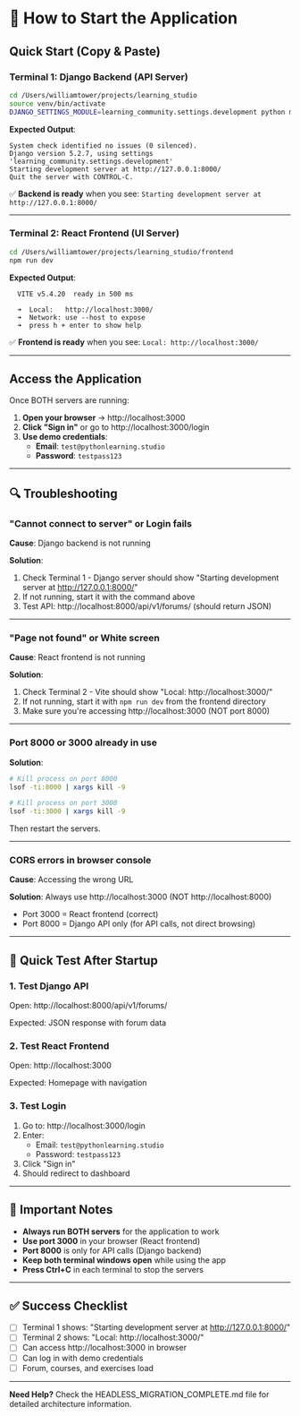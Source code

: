 # 🚀 How to Start the Application

## Quick Start (Copy & Paste)

### Terminal 1: Django Backend (API Server)
```bash
cd /Users/williamtower/projects/learning_studio
source venv/bin/activate
DJANGO_SETTINGS_MODULE=learning_community.settings.development python manage.py runserver
```

**Expected Output**:
```
System check identified no issues (0 silenced).
Django version 5.2.7, using settings 'learning_community.settings.development'
Starting development server at http://127.0.0.1:8000/
Quit the server with CONTROL-C.
```

✅ **Backend is ready** when you see: `Starting development server at http://127.0.0.1:8000/`

---

### Terminal 2: React Frontend (UI Server)
```bash
cd /Users/williamtower/projects/learning_studio/frontend
npm run dev
```

**Expected Output**:
```
  VITE v5.4.20  ready in 500 ms

  ➜  Local:   http://localhost:3000/
  ➜  Network: use --host to expose
  ➜  press h + enter to show help
```

✅ **Frontend is ready** when you see: `Local: http://localhost:3000/`

---

## Access the Application

Once BOTH servers are running:

1. **Open your browser** → http://localhost:3000
2. **Click "Sign in"** or go to http://localhost:3000/login
3. **Use demo credentials**:
   - **Email**: `test@pythonlearning.studio`
   - **Password**: `testpass123`

---

## 🔍 Troubleshooting

### "Cannot connect to server" or Login fails

**Cause**: Django backend is not running

**Solution**:
1. Check Terminal 1 - Django server should show "Starting development server at http://127.0.0.1:8000/"
2. If not running, start it with the command above
3. Test API: http://localhost:8000/api/v1/forums/ (should return JSON)

---

### "Page not found" or White screen

**Cause**: React frontend is not running

**Solution**:
1. Check Terminal 2 - Vite should show "Local: http://localhost:3000/"
2. If not running, start it with `npm run dev` from the frontend directory
3. Make sure you're accessing http://localhost:3000 (NOT port 8000)

---

### Port 8000 or 3000 already in use

**Solution**:
```bash
# Kill process on port 8000
lsof -ti:8000 | xargs kill -9

# Kill process on port 3000
lsof -ti:3000 | xargs kill -9
```

Then restart the servers.

---

### CORS errors in browser console

**Cause**: Accessing the wrong URL

**Solution**: Always use http://localhost:3000 (NOT http://localhost:8000)
- Port 3000 = React frontend (correct)
- Port 8000 = Django API only (for API calls, not direct browsing)

---

## 🎯 Quick Test After Startup

### 1. Test Django API
Open: http://localhost:8000/api/v1/forums/

Expected: JSON response with forum data

### 2. Test React Frontend
Open: http://localhost:3000

Expected: Homepage with navigation

### 3. Test Login
1. Go to: http://localhost:3000/login
2. Enter:
   - Email: `test@pythonlearning.studio`
   - Password: `testpass123`
3. Click "Sign in"
4. Should redirect to dashboard

---

## 📌 Important Notes

- **Always run BOTH servers** for the application to work
- **Use port 3000** in your browser (React frontend)
- **Port 8000** is only for API calls (Django backend)
- **Keep both terminal windows open** while using the app
- **Press Ctrl+C** in each terminal to stop the servers

---

## ✅ Success Checklist

- [ ] Terminal 1 shows: "Starting development server at http://127.0.0.1:8000/"
- [ ] Terminal 2 shows: "Local: http://localhost:3000/"
- [ ] Can access http://localhost:3000 in browser
- [ ] Can log in with demo credentials
- [ ] Forum, courses, and exercises load

---

**Need Help?** Check the HEADLESS_MIGRATION_COMPLETE.md file for detailed architecture information.

